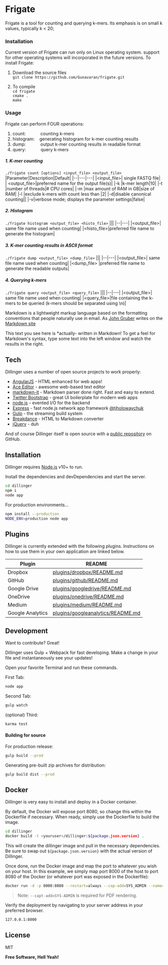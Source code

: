 # Frigate
Frigate is a tool for counting and querying k-mers. Its emphasis is on small k values, typically k < 20;
### Installation 
Current version of Frigate can run only on Linux operating system. support for other operating systems will incorporated in the future versions. To install Frigate:
1. Download the source files<br/>
`git clone https://github.com/Gunavaran/frigate.git` 

2. To compile<br/>
`cd frigate`<br/>
`cmake .`<br/>
`make`
### Usage
Frigate can perform FOUR operations:
 1. count:      &nbsp;&nbsp;&nbsp;&nbsp;&nbsp;&nbsp;&nbsp;&nbsp;&nbsp;&nbsp; counting k-mers
 2. histogram:  &nbsp;&nbsp; generating histogram for k-mer counting results
 3. dump:       &nbsp;&nbsp;&nbsp;&nbsp;&nbsp;&nbsp;&nbsp;&nbsp;&nbsp;&nbsp; output k-mer counting results in readable format
 4. query:     &nbsp;&nbsp;&nbsp;&nbsp;&nbsp;&nbsp;&nbsp;&nbsp;&nbsp;&nbsp;  query k-mers

##### 1. K-mer counting
`./frigate count [options] <input_file> <output_file>`
|Parameter|Description|Default|
|--|---|---|
|<input_file>| single FASTQ file|
| <output_file>|preferred name for the output file(s)|
|-k <size>|k-mer length|10|
|-t <value>|number of threads|# CPU cores|
|-m <size>|max amount of RAM in GB|size of RAM|
|-l <value>|exclude k-mers with count less than <value> |2|
|-d|disable canonical counting||
|-v|verbose mode; displays the parameter settings|false|

##### 2. Histogram
`./frigate histogram <output_file> <histo_file>`
|||
|--|---|
|<output_file>| same file name used when counting|
|<histo_file>|preferred file name to generate the histogram|

##### 3. K-mer counting results in ASCII format
`./frigate dump <output_file> <dump_file>`
|||
|--|---|
|<output_file>| same file name used when counting|
|<dump_file> |preferred file name to generate the readable outputs|

##### 4. Querying k-mers
`./frigate query <output_file> <query_file>`
|||
|--|---|
|<output_file>| same file name used when counting|
|<query_file>|file containing the k-mers to be queried (k-mers should be separated using \\n)|

Markdown is a lightweight markup language based on the formatting conventions
that people naturally use in email.
As [John Gruber] writes on the [Markdown site][df1]

This text you see here is *actually- written in Markdown! To get a feel
for Markdown's syntax, type some text into the left window and
watch the results in the right.

## Tech

Dillinger uses a number of open source projects to work properly:

- [AngularJS] - HTML enhanced for web apps!
- [Ace Editor] - awesome web-based text editor
- [markdown-it] - Markdown parser done right. Fast and easy to extend.
- [Twitter Bootstrap] - great UI boilerplate for modern web apps
- [node.js] - evented I/O for the backend
- [Express] - fast node.js network app framework [@tjholowaychuk]
- [Gulp] - the streaming build system
- [Breakdance](https://breakdance.github.io/breakdance/) - HTML
to Markdown converter
- [jQuery] - duh

And of course Dillinger itself is open source with a [public repository][dill]
 on GitHub.

## Installation

Dillinger requires [Node.js](https://nodejs.org/) v10+ to run.

Install the dependencies and devDependencies and start the server.

```sh
cd dillinger
npm i
node app
```

For production environments...

```sh
npm install --production
NODE_ENV=production node app
```

## Plugins

Dillinger is currently extended with the following plugins.
Instructions on how to use them in your own application are linked below.

| Plugin | README |
| ------ | ------ |
| Dropbox | [plugins/dropbox/README.md][PlDb] |
| GitHub | [plugins/github/README.md][PlGh] |
| Google Drive | [plugins/googledrive/README.md][PlGd] |
| OneDrive | [plugins/onedrive/README.md][PlOd] |
| Medium | [plugins/medium/README.md][PlMe] |
| Google Analytics | [plugins/googleanalytics/README.md][PlGa] |

## Development

Want to contribute? Great!

Dillinger uses Gulp + Webpack for fast developing.
Make a change in your file and instantaneously see your updates!

Open your favorite Terminal and run these commands.

First Tab:

```sh
node app
```

Second Tab:

```sh
gulp watch
```

(optional) Third:

```sh
karma test
```

#### Building for source

For production release:

```sh
gulp build --prod
```

Generating pre-built zip archives for distribution:

```sh
gulp build dist --prod
```

## Docker

Dillinger is very easy to install and deploy in a Docker container.

By default, the Docker will expose port 8080, so change this within the
Dockerfile if necessary. When ready, simply use the Dockerfile to
build the image.

```sh
cd dillinger
docker build -t <youruser>/dillinger:${package.json.version} .
```

This will create the dillinger image and pull in the necessary dependencies.
Be sure to swap out `${package.json.version}` with the actual
version of Dillinger.

Once done, run the Docker image and map the port to whatever you wish on
your host. In this example, we simply map port 8000 of the host to
port 8080 of the Docker (or whatever port was exposed in the Dockerfile):

```sh
docker run -d -p 8000:8080 --restart=always --cap-add=SYS_ADMIN --name=dillinger <youruser>/dillinger:${package.json.version}
```

> Note: `--capt-add=SYS-ADMIN` is required for PDF rendering.

Verify the deployment by navigating to your server address in
your preferred browser.

```sh
127.0.0.1:8000
```

## License

MIT

**Free Software, Hell Yeah!**

[//]: # (These are reference links used in the body of this note and get stripped out when the markdown processor does its job. There is no need to format nicely because it shouldn't be seen. Thanks SO - http://stackoverflow.com/questions/4823468/store-comments-in-markdown-syntax)

   [dill]: <https://github.com/joemccann/dillinger>
   [git-repo-url]: <https://github.com/joemccann/dillinger.git>
   [john gruber]: <http://daringfireball.net>
   [df1]: <http://daringfireball.net/projects/markdown/>
   [markdown-it]: <https://github.com/markdown-it/markdown-it>
   [Ace Editor]: <http://ace.ajax.org>
   [node.js]: <http://nodejs.org>
   [Twitter Bootstrap]: <http://twitter.github.com/bootstrap/>
   [jQuery]: <http://jquery.com>
   [@tjholowaychuk]: <http://twitter.com/tjholowaychuk>
   [express]: <http://expressjs.com>
   [AngularJS]: <http://angularjs.org>
   [Gulp]: <http://gulpjs.com>

   [PlDb]: <https://github.com/joemccann/dillinger/tree/master/plugins/dropbox/README.md>
   [PlGh]: <https://github.com/joemccann/dillinger/tree/master/plugins/github/README.md>
   [PlGd]: <https://github.com/joemccann/dillinger/tree/master/plugins/googledrive/README.md>
   [PlOd]: <https://github.com/joemccann/dillinger/tree/master/plugins/onedrive/README.md>
   [PlMe]: <https://github.com/joemccann/dillinger/tree/master/plugins/medium/README.md>
   [PlGa]: <https://github.com/RahulHP/dillinger/blob/master/plugins/googleanalytics/README.md>
